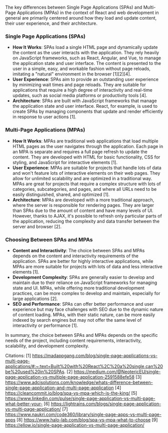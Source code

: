 The key differences between Single Page Applications (SPAs) and Multi-Page Applications (MPAs) in the context of React and web development in general are primarily centered around how they load and update content, their user experience, and their architecture.

### Single Page Applications (SPAs)

- **How It Works**: SPAs load a single HTML page and dynamically update the content as the user interacts with the application. They rely heavily on JavaScript frameworks, such as React, Angular, and Vue, to manage the application state and user interface. The content is presented to the user in a simple, easy, and workable fashion without page reloads, imitating a "natural" environment in the browser [1][2][4].
- **User Experience**: SPAs aim to provide an outstanding user experience by minimizing wait times and page reloads. They are suitable for applications that require a high degree of interactivity and real-time updates, such as social media platforms or productivity tools [4].
- **Architecture**: SPAs are built with JavaScript frameworks that manage the application state and user interface. React, for example, is used to create SPAs by managing components that update and render efficiently in response to user actions [1].

### Multi-Page Applications (MPAs)

- **How It Works**: MPAs are traditional web applications that load multiple HTML pages as the user navigates through the application. Each page in an MPA is separate and requires a full page refresh to update the content. They are developed with HTML for basic functionality, CSS for styling, and JavaScript for interactive elements [1].
- **User Experience**: MPAs are suitable for projects that handle lots of data and won't feature lots of interactive elements on their web pages. They allow for unlimited scalability and are optimized in a traditional way. MPAs are great for projects that require a complex structure with lots of categories, subcategories, and pages, and where all URLs need to be easily distinguished, shared, and optimized [1].
- **Architecture**: MPAs are developed with a more traditional approach, where the server is responsible for rendering pages. They are larger than SPAs due to the amount of content and have many levels of UI. However, thanks to AJAX, it's possible to refresh only particular parts of the application, reducing the complexity and data transfer between the server and browser [2].

### Choosing Between SPAs and MPAs

- **Content and Interactivity**: The choice between SPAs and MPAs depends on the content and interactivity requirements of the application. SPAs are better for highly interactive applications, while MPAs are more suitable for projects with lots of data and less interactive elements [1].
- **Development Complexity**: SPAs are generally easier to develop and maintain due to their reliance on JavaScript frameworks for managing state and UI. MPAs, while offering more traditional development practices, can be more complex to develop and maintain, especially for large applications [2].
- **SEO and Performance**: SPAs can offer better performance and user experience but may face challenges with SEO due to the dynamic nature of content loading. MPAs, with their static nature, can be more easily indexed by search engines but may not offer the same level of interactivity or performance [1].

In summary, the choice between SPAs and MPAs depends on the specific needs of the project, including content requirements, interactivity, scalability, and development complexity.

Citations:
[1] https://madappgang.com/blog/single-page-applications-vs-multi-page-applications/#:~:text=Built%20with%20React%2C%20a%20single,can%20be%20used%20in%20SPAs.
[2] https://medium.com/@NeotericEU/single-page-application-vs-multiple-page-application-2591588efe58
[3] https://www.adcisolutions.com/knowledge/whats-difference-between-single-page-application-and-multi-page-application
[4] https://cleancommit.io/blog/spa-vs-mpa-which-is-the-king/
[5] https://www.linkedin.com/pulse/single-page-application-vs-multi-page-what-better-your-
[6] https://lightrains.com/blogs/single-page-application-vs-multi-page-application/
[7] https://www.naukri.com/code360/library/single-page-apps-vs-multi-page-apps
[8] https://www.halo-lab.com/blog/spa-vs-mpa-what-to-choose
[9] https://ellow.io/single-page-application-vs-multi-page-application/
